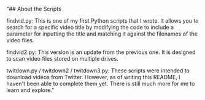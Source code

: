 "## About the Scripts

findvid.py: This is one of my first Python scripts that I wrote. It allows you to search for a specific video title by modifying the code to include a parameter for inputting the title and matching it against the filenames of the video files.

findvid2.py: This version is an update from the previous one. It is designed to scan video files stored on multiple drives.

twitdown.py / twitdown2 / twitdown3.py: These scripts were intended to download videos from Twitter. However, as of writing this README, I haven't been able to complete them yet. There is still much more for me to learn and explore."

